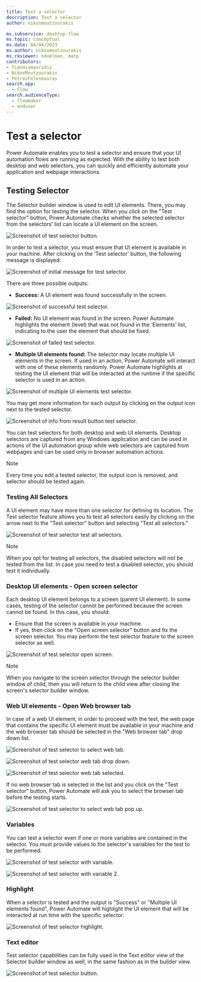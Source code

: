 ```yaml
---
title: Test a selector
description: Test a selector
author: nikosmoutzourakis

ms.subservice: desktop-flow
ms.topic: conceptual
ms.date: 04/04/2023
ms.author: nikosmoutzourakis
ms.reviewer: ndoelman, matp
contributors:
- Yiannismavridis
- NikosMoutzourakis
- PetrosFeleskouras
search.app: 
  - Flow
search.audienceType: 
  - flowmaker
  - enduser
---
```


# Test a selector

Power Automate enables you to test a selector and ensure that your UI automation flows are running as expected. With the ability to test both desktop and web selectors, you can quickly and efficiently automate your application and webpage interactions.  

## Testing Selector 

The Selector builder window is used to edit UI elements. There, you may find the option for testing the selector. When you click on the "Test selector" button, Power Automate checks whether the selected selector from the selectors’ list can locate a UI element on the screen. 

![Screenshot of test selector button.](media/test-selectors/test-selector-button.png)

In order to test a selector, you must ensure that UI element is available in your machine. After clicking on the ‘Test selector’ button, the following message is displayed: 
 
![Screenshot of initial message for test selector.](media/test-selectors/test-selector-initial-message.png)

There are three possible outputs: 
* **Success:** A UI element was found successfully in the screen. 

![Screenshot of successful test selector.](media/test-selectors/test-selector-success.png)

* **Failed:** No UI element was found in the screen. Power Automate highlights the element (level) that was not found in the ‘Elements’ list, indicating to the user the element that should be fixed. 

![Screenshot of failed test selector.](media/test-selectors/test-selector-fail.png)

* **Multiple UI elements found:** The selector may locate multiple UI elements in the screen. If used in an action, Power Automate will interact with one of these elements randomly. Power Automate highlights at testing the UI element that will be interacted at the runtime if the specific selector is used in an action. 

![Screenshot of multiple UI elements test selector.](media/test-selectors/test-selector-multiple.png)

You may get more information for each output by clicking on the output icon next to the tested selector.  

![Screenshot of info from result button test selector.](media/test-selectors/test-selector-button-on-result.png)

You can test selectors for both desktop and web UI elements. Desktop selectors are captured from any Windows application and can be used in actions of the UI automation group while web selectors are captured from webpages and can be used only in browser automation actions.  

> [!NOTE]
> Every time you edit a tested selector, the output icon is removed, and selector should be tested again.  

### Testing All Selectors 

A UI element may have more than one selector for defining its location. The Test selector feature allows you to test all selectors easily by clicking on the arrow next to the "Test selector" button and selecting "Test all selectors." 

![Screenshot of test selector test all selectors.](media/test-selectors/test-selector-test-all.png)

> [!NOTE]
> When you opt for testing all selectors, the disabled selectors will not be tested from the list. In case you need to test a disabled selector, you should test it individually.  

### Desktop UI elements - Open screen selector 

Each desktop UI element belongs to a screen (parent UI element). In some cases, testing of the selector cannot be performed because the screen cannot be found. In this case, you should: 

- Ensure that the screen is available in your machine. 
- If yes, then click on the "Open screen selector" button and fix the screen selector. You may perform the test selector feature to the screen selector as well.  

![Screenshot of test selector open screen.](media/test-selectors/open-screen-selector.png)

> [!NOTE]
> When you navigate to the screen selector through the selector builder window of child, then you will return to the child view after closing the screen's selector builder window.

### Web UI elements - Open Web browser tab

In case of a web UI element, in order to proceed with the test, the web page that contains the specific UI element must be available in your machine and the web browser tab should be selected in the "Web browser tab" drop down list. 
 
![Screenshot of test selector to select web tab.](media/test-selectors/test-selector-select-web-tab.png)

![Screenshot of test selector web tab drop down.](media/test-selectors/test-selector-select-web-tab-dropdown.png)

![Screenshot of test selector web tab selected.](media/test-selectors/test-selector-select-web-tab-selected.png)

If no web browser tab is selected in the list and you click on the "Test selector" button, Power Automate will ask you to select the browser tab before the testing starts. 
 
![Screenshot of test selector to select web tab pop up.](media/test-selectors/test-selector-select-web-tab-runtime.png)

### Variables 

You can test a selector even if one or more variables are contained in the selector. You must provide values to the selector's variables for the test to be performed. 

![Screenshot of test selector with variable.](media/test-selectors/test-selector-variables-1.png)
 
![Screenshot of test selector with variable 2.](media/test-selectors/test-selector-variables-2.png)

### Highlight 

When a selector is tested and the output is "Success" or "Multiple UI elements found", Power Automate will highlight the UI element that will be interacted at run time with the specific selector. 

![Screenshot of test selector highlight.](media/test-selectors/test-selector-highlight.png)

### Text editor 

Test selector capabilities can be fully used in the Text editor view of the Selector builder window as well, in the same fashion as in the builder view. 

![Screenshot of test selector button.](media/test-selectors/test-selector-select-text-editor.png)
